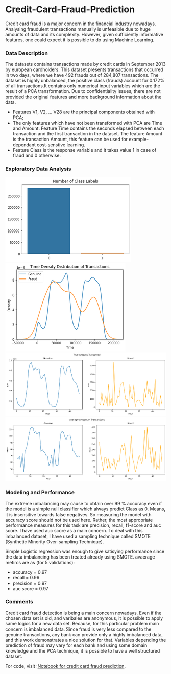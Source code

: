 # Credit-Card-Fraud-Prediction

Credit card fraud is a major concern in the financial industry nowadays. Analysing fraudulent transactions manually is unfeasible due to huge amounts of data and its complexity. However, given sufficiently informative features, one could expect it is possible to do using Machine Learning.

### Data Description

The datasets contains transactions made by credit cards in September 2013 by european cardholders. This dataset presents transactions that occurred in two days, where we have 492 frauds out of 284,807 transactions. The dataset is highly unbalanced, the positive class (frauds) account for 0.172% of all transactions.It contains only numerical input variables which are the result of a PCA transformation. Due to confidentiality issues, there are not provided the original features and more background information about the data.

* Features V1, V2, ... V28 are the principal components obtained with PCA;
* The only features which have not been transformed with PCA are Time and Amount. Feature Time contains the seconds elapsed between each transaction and the first transaction in the dataset. The feature Amount is the transaction Amount, this feature can be used for example-dependant cost-senstive learning.
* Feature Class is the response variable and it takes value 1 in case of fraud and 0 otherwise.


### Exploratory Data Analysis
<img src="images/class_labels.png?raw=true"/>

<img src="images/tdd_transactions.png?raw=true"/>

<img src="images/amount.png?raw=true"/>

<img src="images/average.png?raw=true"/>



### Modeling and Performance 
The extreme unbalancing may cause to obtain over 99 % accuracy even if the model is a simple null classifier which always predict Class as 0. Means, it is insensitive towards false negatives. So measuring the model with accuracy score should not be used here. Rather, the most appropriate performance measures for this task are precision, recall, f1-score and auc score. I have used auc score as a main concern. To deal with this imbalanced dataset, I have used a sampling technique called SMOTE (Synthetic Minority Over-sampling Technique).

Simple Logistic regression was enough to give satisying performance since the data imbalancing has been treated already using SMOTE. avaerage metircs are as (for 5 validations): 

* accuracy = 0.97
* recall = 0.96 
* precision = 0.97
* auc score = 0.97


### Comments
Credit card fraud detection is being a main concern nowadays. Even if the chosen data set is old, and varibales are anonymous, it is possible to apply same logics for a new data set. Because, for this particular problem main concern is imbalanced data. Since fraud is very less compared to the genuine transactions, any bank can provide only a highly imbalanced data, and this work demonstrates a nice solution for that. Variables depending the prediction of fraud may vary for each bank and using some domain knowledge and the PCA technique, it is possible to have a well structured dataset. 

For code, visit :[Notebook for credit card fraud prediction](https://github.com/MuafiraThasni/Credit-Card-Fraud-Prediction/blob/main/credit_card_note.ipynb/).
